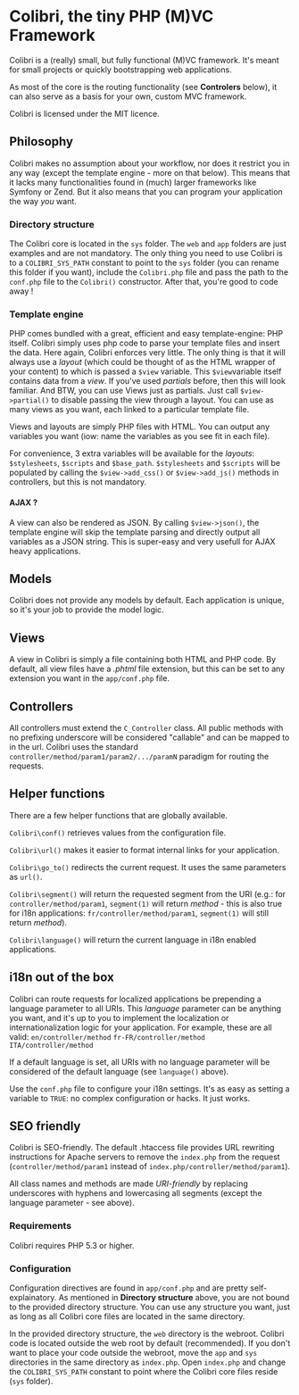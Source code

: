 # Colibri, the tiny PHP (M)VC Framework

Colibri is a (really) small, but fully functional (M)VC framework. It's meant for small projects or quickly bootstrapping web applications.

As most of the core is the routing functionality (see **Controlers** below), it can also serve as a basis for your own, custom MVC framework.

Colibri is licensed under the MIT licence.


## Philosophy

Colibri makes no assumption about your workflow, nor does it restrict you in any way (except the template engine - more on that below). This means that it lacks many functionalities found in (much) larger frameworks like Symfony or Zend. But it also means that you can program your application the way *you* want.


### Directory structure

The Colibri core is located in the `sys` folder. The `web` and `app` folders are just examples and are not mandatory. The only thing you need to use Colibri is to a `COLIBRI_SYS_PATH` constant to point to the `sys` folder (you can rename this folder if you want), include the `Colibri.php` file and pass the path to the `conf.php` file to the `Colibri()` constructor. After that, you're good to code away !


### Template engine

PHP comes bundled with a great, efficient and easy template-engine: PHP itself. Colibri simply uses php code to parse your template files and insert the data. Here again, Colibri enforces very little. The only thing is that it will always use a *layout* (which could be thought of as the HTML wrapper of your content) to which is passed a `$view` variable. This `$view`variable itself contains data from a *view*. If you've used *partials* before, then this will look familiar. And BTW, you can use Views just as partials. Just call `$view->partial()` to disable passing the view through a layout. You can use as many views as you want, each linked to a particular template file.

Views and layouts are simply PHP files with HTML. You can output any variables you want (iow: name the variables as you see fit in each file).

For convenience, 3 extra variables will be available for the *layouts*: `$stylesheets`, `$scripts` and `$base_path`. `$stylesheets` and `$scripts` will be populated by calling the `$view->add_css()` or `$view->add_js()` methods in controllers, but this is not mandatory.


#### AJAX ?

A view can also be rendered as JSON. By calling `$view->json()`, the template engine will skip the template parsing and directly output all variables as a JSON string. This is super-easy and very usefull for AJAX heavy applications.


## Models

Colibri does not provide any models by default. Each application is unique, so it's your job to provide the model logic.


## Views

A view in Colibri is simply a file containing both HTML and PHP code. By default, all view files have a *.phtml* file extension, but this can be set to any extension you want in the `app/conf.php` file.


## Controllers

All controllers must extend the `C_Controller` class. All public methods with no prefixing underscore will be considered "callable" and can be mapped to in the url. Colibri uses the standard `controller/method/param1/param2/.../paramN` paradigm for routing the requests.


## Helper functions

There are a few helper functions that are globally available.

`Colibri\conf()` retrieves values from the configuration file.

`Colibri\url()` makes it easier to format internal links for your application.

`Colibri\go_to()` redirects the current request. It uses the same parameters as `url()`.

`Colibri\segment()` will return the requested segment from the URI (e.g.: for `controller/method/param1`, `segment(1)` will return *method* - this is also true for i18n applications: `fr/controller/method/param1`, `segment(1)` will still return *method*).

`Colibri\language()` will return the current language in i18n enabled applications.


## i18n out of the box

Colibri can route requests for localized applications be prepending a language parameter to all URIs. This *language* parameter can be anything you want, and it's up to you to implement the localization or internationalization logic for your application. For example, these are all valid:
`en/controller/method`
`fr-FR/controller/method`
`ITA/controller/method`

If a default language is set, all URIs with no language parameter will be considered of the default language (see `language()` above).

Use the `conf.php` file to configure your i18n settings. It's as easy as setting a variable to `TRUE`: no complex configuration or hacks. It just works.


## SEO friendly

Colibri is SEO-friendly. The default .htaccess file provides URL rewriting instructions for Apache servers to remove the `index.php` from the request (`controller/method/param1` instead of `index.php/controller/method/param1`).

All class names and methods are made *URI-friendly* by replacing underscores with hyphens and lowercasing all segments (except the language parameter - see above).


### Requirements

Colibri requires PHP 5.3 or higher.


### Configuration

Configuration directives are found in `app/conf.php` and are pretty self-explainatory. As mentioned in **Directory structure** above, you are not bound to the provided directory structure. You can use any structure you want, just as long as all Colibri core files are located in the same directory.

In the provided directory structure, the `web` directory is the webroot. Colibri code is located outside the web root by default (recommended). If you don't want to place your code outside the webroot, move the `app` and `sys` directories in the same directory as `index.php`. Open `index.php` and change the `COLIBRI_SYS_PATH` constant to point where the Colibri core files reside (`sys` folder).
